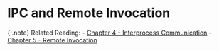 # IPC and Remote Invocation

{:.note}
Related Reading:
    - [Chapter 4 - Interprocess Communication](../chapter-4/index.md)
    - [Chapter 5 - Remote Invocation](../chapter-5/index.md)
